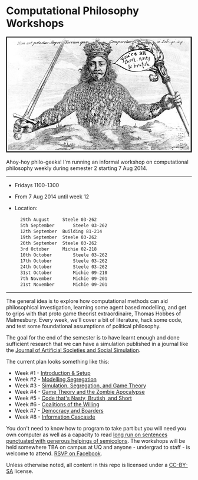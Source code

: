 # Computational Philosophy Workshops

![It is not wisdom but a good commit message that makes a law.](assets/leviathan.png)

Ahoy-hoy philo-geeks!  I'm running an informal workshop on computational philosophy weekly during semester 2 starting 7 Aug 2014.

---

- Fridays 1100-1300
- From 7 Aug 2014 until week 12
- Location:

		29th August		Steele 03-262
		5th September		Steele 03-262
		12th September	Building 81-214
		19th September	Steele 03-262
		26th September	Steele 03-262
		3rd October		Michie 02-218
		10th October		Steele 03-262
		17th October		Steele 03-262
		24th October		Steele 03-262
		31st October		Michie 09-210
		7th November  		Michie 09-201
		21st November		Michie 09-201

---

The general idea is to explore how computational methods can aid philosophical investigation, learning some agent based modelling, and get to grips with that proto game theorist extraordinaire, Thomas Hobbes of Malmesbury.  Every week, we'll cover a bit of literature, hack some code, and test some foundational assumptions of political philosophy.  

The goal for the end of the semester is to have learnt enough and done sufficient research that we can have a simulation published in a journal like the [Journal of Artificial Societies and Social Simulation](http://jasss.soc.surrey.ac.uk/JASSS.html).

The current plan looks something like this:

- Week #1 - [Introduction & Setup](01/)
- Week #2 - [Modelling Segregation](02/)
- Week #3 - [Simulation, Segregation, and Game Theory](03/)
- Week #4 - [Game Theory and the Zombie Apocalypse](04/)
- Week #5 - [Code that's Nasty, Brutish, and Short](05/)
- Week #6 - [Coalitions of the Willing](06/)
- Week #7 - [Democracy and Boarders](07/)
- Week #8 - [Information Cascasde](08/)

You don't need to know how to program to take part but you will need you own computer as well as a capacity to read [long run on sentences punctuated with generous helpings of semicolons](http://goo.gl/JiMJeP).  The workshops will be held somewhere TBA on campus at UQ and anyone - undergrad to staff - is welcome to attend. [RSVP on Facebook](https://www.facebook.com/groups/computationalphilosophy/).

Unless otherwise noted, all content in this repo is licensed under a [CC-BY-SA](https://creativecommons.org/licenses/by-sa/3.0/au/) license.